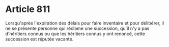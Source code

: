 # Article 811

Lorsqu'après l'expiration des délais pour faire inventaire et pour délibérer, il ne se présente personne qui réclame une succession, qu'il n'y a pas d'héritiers connus ou que les héritiers connus y ont renoncé, cette succession est réputée vacante.
